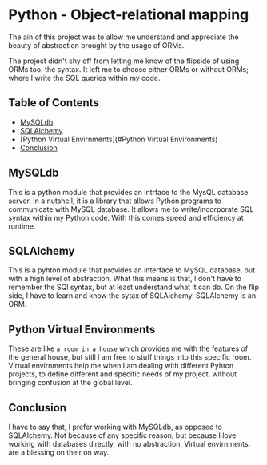 # Python - Object-relational mapping
The ain of this project was to allow me understand and appreciate the beauty
of abstraction brought by the usage of ORMs.

The project didn't shy off from letting me know of the flipside of using ORMs
too: the syntax.
It left me to choose either ORMs or without ORMs; where I write the SQL queries
within my code.

## Table of Contents
- [MySQLdb](#mysqldb)
- [SQLAlchemy](#sqlalchemy)
- [Python Virtual Envirnments](#Python Virtual Environments)
- [Conclusion](#conclusion)

## MySQLdb
This is a python module that provides an intrface to the MysQL database server.
In a nutshell, it is a library that allows Python programs to communicate with
MySQL database.
It allows me to write/incorporate SQL syntax within my Python code. With this
comes speed and efficiency at runtime.

## SQLAlchemy
This is a pyhton module that provides an interface to MySQL database, but with a high level of abstraction.
What this means is that, I don't have to remember the SQl syntax, but at least
understand what it can do. On the flip side, I have to learn and know the sytax
of SQLAlchemy.
SQLAlchemy is an ORM.

## Python Virtual Environments
These are like `a room in a house` which provides me with the features of the
general house, but still I am free to stuff things into this specific room.
Virtual envirnments help me when I am dealing with different Pyhton projects, to
define different and specific needs of my project, without bringing confusion at
the global level.

## Conclusion
I have to say that, I prefer working with MySQLdb, as opposed to SQLAlchemy. Not
because of any specific reason, but because I love working with databases
directly, with no abstraction.
Virtual envirnments, are a blessing on their on way.
